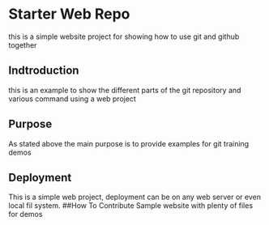 # Starter Web Repo
this is a simple website project for
showing how to use git and github together

## Indtroduction
this is an example to show the different parts of the git repository and various command using a web project
## Purpose
As stated above the main purpose is to provide examples for git training demos
## Deployment
This is a simple web project, deployment can be on any web server or even local fil system.
##How To Contribute
Sample website with plenty of files for demos